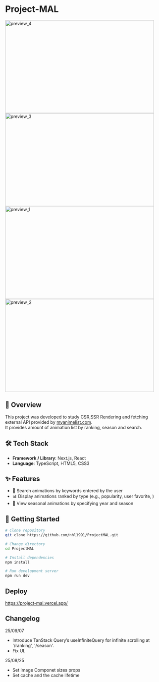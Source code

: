 # Project-MAL
<img width="480" height="300" alt="preview_4" src="https://github.com/user-attachments/assets/91625f25-1524-4bc2-b3df-1cc8125c7c85" />
<img width="480" height="300" alt="preview_3" src="https://github.com/user-attachments/assets/2f160cb5-4b88-4555-81c7-8bf2e6e39edb" />
<img width="480" height="300" alt="preview_1" src="https://github.com/user-attachments/assets/6975a34c-8def-4719-8b89-95072a87ecd7" />
<img width="480" height="300" alt="preview_2" src="https://github.com/user-attachments/assets/9e63fa95-7aab-427b-a871-d8b800a5d941" />



## 📖 Overview
This project was developed to study CSR,SSR Rendering and fetching external API provided by <a href="https://myanimelist.net/apiconfig/references/api/v2">myanimelist.com</a>.<br/>
It provides amount of animation list by ranking, season and search.

## 🛠 Tech Stack
- **Framework / Library**: Next.js, React 
- **Language**: TypeScript, HTML5, CSS3  
 

## ✨ Features
- 🔎 Search animations by keywords entered by the user
- 📊 Display animations ranked by type (e.g., popularity, user favorite, )
- 📅 View seasonal animations by specifying year and season

## 🚀 Getting Started
```bash
# Clone repository
git clone https://github.com/nhl1991/ProjectMAL.git

# Change directory
cd ProjectMAL

# Install dependencies
npm install

# Run development server
npm run dev
```

## Deploy
https://project-mal.vercel.app/



## Changelog
25/09/07
- Introduce TanStack Query’s useInfiniteQuery for infinite scrolling at '/ranking', '/season'.
- Fix UI.

25/08/25
- Set Image Componet sizes props
- Set cache and the cache lifetime